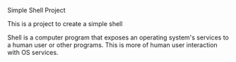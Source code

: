 Simple Shell Project

This is a project to create a simple shell

Shell is a computer program that exposes an operating system's services to a human user or other programs.
This is more of human user interaction with OS services.


